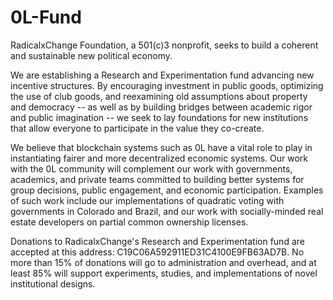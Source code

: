 # 0L-Fund
RadicalxChange Foundation, a 501(c)3 nonprofit, seeks to build a coherent and sustainable new political economy.  

We are establishing a Research and Experimentation fund advancing new incentive structures.  By encouraging investment in public goods, optimizing the use of club goods, and reexamining old assumptions about property and democracy -- as well as by building bridges between academic rigor and public imagination -- we seek to lay foundations for new institutions that allow everyone to participate in the value they co-create.  

We believe that blockchain systems such as 0L have a vital role to play in instantiating fairer and more decentralized economic systems.  Our work with the 0L community will complement our work with governments, academics, and private teams committed to building better systems for group decisions, public engagement, and economic participation.  Examples of such work include our implementations of quadratic voting with governments in Colorado and Brazil, and our work with socially-minded real estate developers on partial common ownership licenses.

Donations to RadicalxChange's Research and Experimentation fund are accepted at this address: C19C06A592911ED31C4100E9FB63AD7B.  No more than 15% of donations will go to administration and overhead, and at least 85% will support experiments, studies, and implementations of novel institutional designs.
